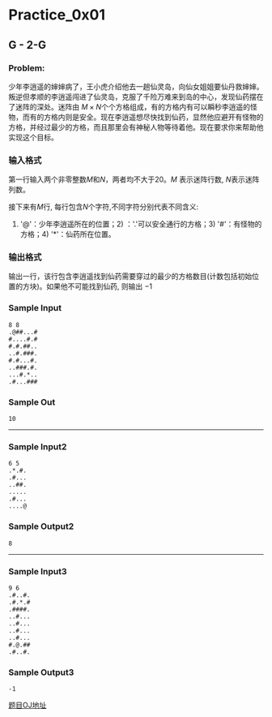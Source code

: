 # Practice_0x01

## G - 2-G

### Problem:

少年李逍遥的婶婶病了，王小虎介绍他去一趟仙灵岛，向仙女姐姐要仙丹救婶婶。叛逆但孝顺的李逍遥闯进了仙灵岛，克服了千险万难来到岛的中心，发现仙药摆在了迷阵的深处。迷阵由 ${M×N}$个个方格组成，有的方格内有可以瞬秒李逍遥的怪物，而有的方格内则是安全。现在李逍遥想尽快找到仙药，显然他应避开有怪物的方格，并经过最少的方格，而且那里会有神秘人物等待着他。现在要求你来帮助他实现这个目标。

### 输入格式

第一行输入两个非零整数${M}$和${N}$，两者均不大于${20}$。${M}$ 表示迷阵行数, ${N}$表示迷阵列数。

接下来有${M}$行, 每行包含${N}$个字符,不同字符分别代表不同含义:

1) '@'：少年李逍遥所在的位置；2) ：'.'可以安全通行的方格；3) '#'：有怪物的方格；4) '*'：仙药所在位置。

### 输出格式

输出一行，该行包含李逍遥找到仙药需要穿过的最少的方格数目(计数包括初始位置的方块)。如果他不可能找到仙药, 则输出 ${-1}$

### Sample Input

```
8 8
.@##...#
#....#.#
#.#.##..
..#.###.
#.#...#.
..###.#.
...#.*..
.#...###
```

### Sample Out

```
10
```

-------



### Sample Input2

```
6 5
.*.#.
.#...
..##.
.....
.#...
....@
```

### Sample Output2

```
8
```

--------------------



### Sample Input3

```
9 6
.#..#. 
.#.*.# 
.####. 
..#... 
..#... 
..#... 
..#... 
#.@.## 
.#..#.
```

### Sample Output3

```
-1
```



[题目OJ地址](https://nanti.jisuanke.com/t/T1212)